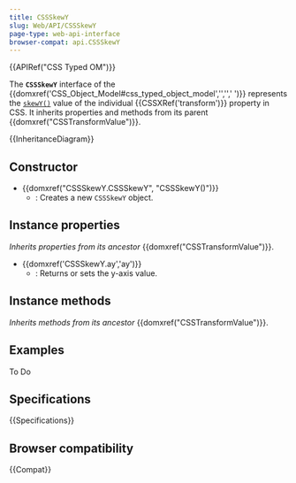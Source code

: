 ```yaml
---
title: CSSSkewY
slug: Web/API/CSSSkewY
page-type: web-api-interface
browser-compat: api.CSSSkewY
---
```


{{APIRef("CSS Typed OM")}}

The **`CSSSkewY`** interface of the {{domxref('CSS_Object_Model#css_typed_object_model','','',' ')}} represents the [`skewY()`](/en-US/docs/Web/CSS/transform-function/skewY) value of the individual {{CSSXRef('transform')}} property in CSS. It inherits properties and methods from its parent {{domxref("CSSTransformValue")}}.

{{InheritanceDiagram}}

## Constructor

- {{domxref("CSSSkewY.CSSSkewY", "CSSSkewY()")}}
  - : Creates a new `CSSSkewY` object.

## Instance properties

_Inherits properties from its ancestor_ {{domxref("CSSTransformValue")}}.

- {{domxref('CSSSkewY.ay','ay')}}
  - : Returns or sets the y-axis value.

## Instance methods

_Inherits methods from its ancestor_ {{domxref("CSSTransformValue")}}.

## Examples

To Do

## Specifications

{{Specifications}}

## Browser compatibility

{{Compat}}
